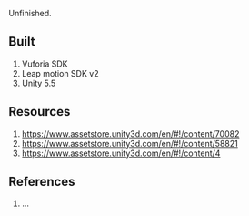 Unfinished.  

## Built
1. Vuforia SDK
2. Leap motion SDK v2
3. Unity 5.5

## Resources
1. https://www.assetstore.unity3d.com/en/#!/content/70082
2. https://www.assetstore.unity3d.com/en/#!/content/58821
3. https://www.assetstore.unity3d.com/en/#!/content/4

## References
1. ...
